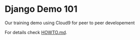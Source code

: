 Django Demo 101
===============

Our training demo using Cloud9 for peer to peer developement

For details check [HOWTO.md](HOWTO.md).

